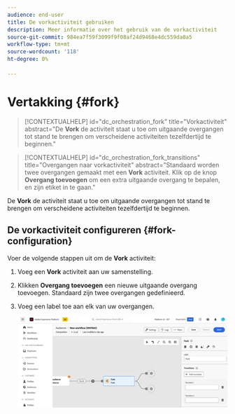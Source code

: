 ```yaml
---
audience: end-user
title: De vorkactiviteit gebruiken
description: Meer informatie over het gebruik van de vorkactiviteit
source-git-commit: 984ea7f59f3099f9f08af24d9468e4dc559da0a5
workflow-type: tm+mt
source-wordcount: '118'
ht-degree: 0%

---
```



# Vertakking {#fork}

>[!CONTEXTUALHELP]
>id="dc_orchestration_fork"
>title="Vorkactiviteit"
>abstract="De **Vork** de activiteit staat u toe om uitgaande overgangen tot stand te brengen om verscheidene activiteiten tezelfdertijd te beginnen."

>[!CONTEXTUALHELP]
>id="dc_orchestration_fork_transitions"
>title="Overgangen naar vorkactiviteit"
>abstract="Standaard worden twee overgangen gemaakt met een **Vork** activiteit. Klik op de knop **Overgang toevoegen** om een extra uitgaande overgang te bepalen, en zijn etiket in te gaan."

De **Vork** de activiteit staat u toe om uitgaande overgangen tot stand te brengen om verscheidene activiteiten tezelfdertijd te beginnen.

## De vorkactiviteit configureren {#fork-configuration}

Voer de volgende stappen uit om de **Vork** activiteit:

1. Voeg een **Vork** activiteit aan uw samenstelling.
1. Klikken **Overgang toevoegen** een nieuwe uitgaande overgang toevoegen. Standaard zijn twee overgangen gedefinieerd.
1. Voeg een label toe aan elk van uw overgangen.

   ![](../assets/fork.png)
